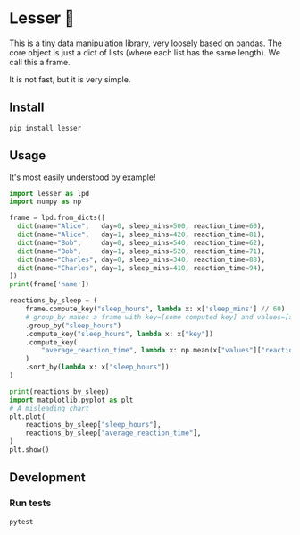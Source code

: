 # Lesser :panda_face:

This is a tiny data manipulation library, very loosely based on pandas.
The core object is just a dict of lists (where each list has the same length).  We call this a frame.

It is not fast, but it is very simple.

## Install

```
pip install lesser
```

## Usage

It's most easily understood by example!

```python
import lesser as lpd
import numpy as np

frame = lpd.from_dicts([
  dict(name="Alice",   day=0, sleep_mins=500, reaction_time=60),
  dict(name="Alice",   day=1, sleep_mins=420, reaction_time=81),
  dict(name="Bob",     day=0, sleep_mins=540, reaction_time=62),
  dict(name="Bob",     day=1, sleep_mins=520, reaction_time=71),
  dict(name="Charles", day=0, sleep_mins=340, reaction_time=88),
  dict(name="Charles", day=1, sleep_mins=410, reaction_time=94),
])
print(frame['name'])

reactions_by_sleep = (
    frame.compute_key("sleep_hours", lambda x: x['sleep_mins'] // 60)
    # group_by makes a frame with key=[some computed key] and values=[a frame with all original items with that same computed key]
    .group_by("sleep_hours")
    .compute_key("sleep_hours", lambda x: x["key"])
    .compute_key(
        "average_reaction_time", lambda x: np.mean(x["values"]["reaction_time"])
    )
    .sort_by(lambda x: x["sleep_hours"])
)

print(reactions_by_sleep)
import matplotlib.pyplot as plt
# A misleading chart
plt.plot(
    reactions_by_sleep["sleep_hours"],
    reactions_by_sleep["average_reaction_time"],
)
plt.show()
```

## Development

### Run tests

`pytest`
